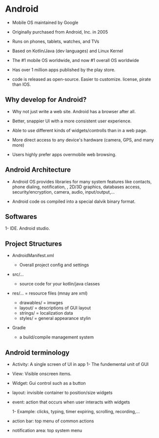 # Android

- Mobile OS maintained by Google 

- Originally purchased from Android, Inc. in 2005

- Runs on phones, tablets, watches, and TVs

- Based on Kotlin/Java (dev languages) and Linux Kernel 

- The #1 mobile OS worldwide, and now #1 overall OS worldwide

- Has over 1 million apps published by the play store. 

- code is released as open-source. Easier to customize. license, pirate than IOS. 

## Why develop for Android?

- Why not just write a web site. Android has a browser after all. 

- Better, snappier UI with a more consistent user experience.

- Able to use different kinds of widgets/controlls than in a web page. 

- More direct access to any device's hardware (camera, GPS, and many more)

- Users highly prefer apps overmobile web browsing. 


## Android Architecture 

- Android OS provides libraries for many system features like contacts, phone dialing, notification, , 2D/3D graphics, databases access, security/encryption, camera, audio, input/output,...

- Android code os compiled into a special dalvik binary format.


## Softwares 

1- IDE. Android studio. 


## Project Structures

- AndroidManifest.xml 
    - Overall project config and settings 

- src/...

    - source code for your kotlin/java classes


- res/... = resource files (mnay are xml)
    - drawables/ = imwges
    - layout/ = descriptions of GUI layout
    - strings/ = localization data
    - styles/ = general appearance stylin

- Gradle 

    - a build/compile management system 


## Android terminology 


- Activity: A single screen of UI in app
    1- The fundemental unit of GUI

- View: Visible onscreen items.

 - Widget: Gui control such as a button 

 - layout: invisible container to position/size widgets

 - event: action that occurs when user interacts with widgets

    1- Example: clicks, typing, timer expiring, scrolling, recording,...


- action bar: top menu of common actions 

- notification area: top system menu 